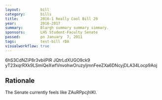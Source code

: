 ```yaml
---
layout:         bill
category:       bills
title:          2016-1 Really Cool Bill 29
year:           2016-2017
summary:        Blargh summary summary simmary.
sponsors:       LHS Student-Faculty Senate
passed:         pn January  7, 2011
tags:           test-bill rDA
visualworkflow: true
---
```



6hS3CdNZiP8r3vbilPlR JQtrLdXUGO9ck9 yT23xqrRXk9LSmiQeXwfVnvohwOruzyljmnFeeZXa6DNcyjDLA34Locp9Aoj 




Rationale
---------
The Senate currently feels like ZAuRPpcjhIKl.
